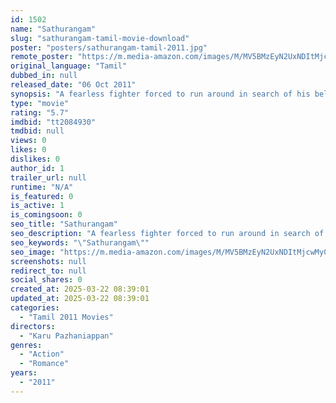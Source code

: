 ```yaml
---
id: 1502
name: "Sathurangam"
slug: "sathurangam-tamil-movie-download"
poster: "posters/sathurangam-tamil-2011.jpg"
remote_poster: "https://m.media-amazon.com/images/M/MV5BMzEyN2UxNDItMjcwMy00ZDFiLTg2ZmMtMmJiMmU5ZjE3YmRmXkEyXkFqcGdeQXVyMjA4OTI5NDQ@._V1_SX300.jpg"
original_language: "Tamil"
dubbed_in: null
released_date: "06 Oct 2011"
synopsis: "A fearless fighter forced to run around in search of his beloved one, in an act of revenge, is what the movie is all about."
type: "movie"
rating: "5.7"
imdbid: "tt2084930"
tmdbid: null
views: 0
likes: 0
dislikes: 0
author_id: 1
trailer_url: null
runtime: "N/A"
is_featured: 0
is_active: 1
is_comingsoon: 0
seo_title: "Sathurangam"
seo_description: "A fearless fighter forced to run around in search of his beloved one, in an act of revenge, is what the movie is all about."
seo_keywords: "\"Sathurangam\""
seo_image: "https://m.media-amazon.com/images/M/MV5BMzEyN2UxNDItMjcwMy00ZDFiLTg2ZmMtMmJiMmU5ZjE3YmRmXkEyXkFqcGdeQXVyMjA4OTI5NDQ@._V1_SX300.jpg"
screenshots: null
redirect_to: null
social_shares: 0
created_at: 2025-03-22 08:39:01
updated_at: 2025-03-22 08:39:01
categories:
  - "Tamil 2011 Movies"
directors:
  - "Karu Pazhaniappan"
genres:
  - "Action"
  - "Romance"
years:
  - "2011"
---
```

